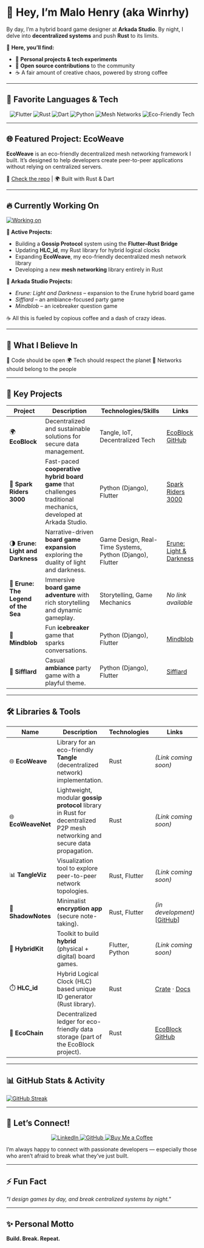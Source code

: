 # 👋 Hey, I’m Malo Henry (aka Winrhy)

By day, I’m a hybrid board game designer at **Arkada Studio**. By night, I delve into **decentralized systems** and push **Rust** to its limits.

📍 **Here, you’ll find:**

* 🚀 **Personal projects & tech experiments**
* 🤝 **Open source contributions** to the community
* ☕ A fair amount of creative chaos, powered by strong coffee

---

## 🚀 Favorite Languages & Tech

<p align="center">
    <img src="https://img.shields.io/badge/Code-Flutter-blue?logo=flutter&logoColor=white&style=for-the-badge" alt="Flutter" />
    <img src="https://img.shields.io/badge/Code-Rust-orange?logo=rust&logoColor=white&style=for-the-badge" alt="Rust" />
    <img src="https://img.shields.io/badge/Code-Dart-blue?logo=dart&logoColor=white&style=for-the-badge" alt="Dart" />
    <img src="https://img.shields.io/badge/Code-Python-yellow?logo=python&logoColor=white&style=for-the-badge" alt="Python" />
    <img src="https://img.shields.io/badge/Infra-Mesh%20Networks-00C853?style=for-the-badge" alt="Mesh Networks" />
    <img src="https://img.shields.io/badge/Eco%20Friendly%20Tech-%E2%9C%A8-green?style=for-the-badge" alt="Eco-Friendly Tech" />
</p>

---

## 🌐 Featured Project: EcoWeave

**EcoWeave** is an eco-friendly decentralized mesh networking framework I built. It’s designed to help developers create peer-to-peer applications without relying on centralized servers.

🔗 [Check the repo](https://github.com/EcoBlock-Network) | 🌍 Built with Rust & Dart

---

## 🔥 Currently Working On

[![Working on](https://img.shields.io/badge/Working%20on-Mesh%20Protocol%20%7C%20EcoWeave%20%7C%20Hybrid%20Games-brightgreen)](https://github.com/MaloWinrhy)

**🚀 Active Projects:**

* Building a **Gossip Protocol** system using the **Flutter–Rust Bridge**
* Updating **HLC\_id**, my Rust library for hybrid logical clocks
* Expanding **EcoWeave**, my eco-friendly decentralized mesh network library
* Developing a new **mesh networking** library entirely in Rust

**🎲 Arkada Studio Projects:**

* *Erune: Light and Darkness* – expansion to the Erune hybrid board game
* *Sifflard* – an ambiance-focused party game
* *Mindblob* – an icebreaker question game

☕ All this is fueled by copious coffee and a dash of crazy ideas.

---

## 🌱 What I Believe In

🔗 Code should be open
🌍 Tech should respect the planet
🔐 Networks should belong to the people

---

## 🔑 Key Projects

| Project                             | Description                                                                                                     | Technologies/Skills                                      | Links                                                                     |
| ----------------------------------- | --------------------------------------------------------------------------------------------------------------- | -------------------------------------------------------- | ------------------------------------------------------------------------- |
| 🌍 **EcoBlock**                     | Decentralized and sustainable solutions for secure data management.                                             | Tangle, IoT, Decentralized Tech                          | [EcoBlock GitHub](https://github.com/EcoBlock-Network)                    |
| 🚀 **Spark Riders 3000**            | Fast-paced **cooperative hybrid board game** that challenges traditional mechanics, developed at Arkada Studio. | Python (Django), Flutter                                 | [Spark Riders 3000](https://www.arkada.studio/spark-riders-3000)          |
| 🌗 **Erune: Light and Darkness**    | Narrative-driven **board game expansion** exploring the duality of light and darkness.                          | Game Design, Real-Time Systems, Python (Django), Flutter | [Erune: Light & Darkness](https://www.arkada.studio/erune-light-darkness) |
| 🌊 **Erune: The Legend of the Sea** | Immersive **board game adventure** with rich storytelling and dynamic gameplay.                                 | Storytelling, Game Mechanics                             | *No link available*                                                       |
| 💬 **Mindblob**                     | Fun **icebreaker** game that sparks conversations.                                                              | Python (Django), Flutter                                 | [Mindblob](https://www.arkada.studio/mind-blob)                           |
| 🥓 **Sifflard**                     | Casual **ambiance** party game with a playful theme.                                                            | Python (Django), Flutter                                 | [Sifflard](https://www.arkada.studio/sifflard)                            |

---

## 🛠️ Libraries & Tools

| Name               | Description                                                                                                                 | Technologies    | Links                                                                     |
| ------------------ | --------------------------------------------------------------------------------------------------------------------------- | --------------- | ------------------------------------------------------------------------- |
| 🌐 **EcoWeave**    | Library for an eco-friendly **Tangle** (decentralized network) implementation.                                              | Rust            | *(Link coming soon)*                                                      |
| 🌐 **EcoWeaveNet** | Lightweight, modular **gossip protocol** library in Rust for decentralized P2P mesh networking and secure data propagation. | Rust            | *(Link coming soon)*                                                      |
| 📊 **TangleViz**   | Visualization tool to explore peer-to-peer network topologies.                                                              | Rust, Flutter   | *(Link coming soon)*                                                      |
| 🔐 **ShadowNotes** | Minimalist **encryption app** (secure note-taking).                                                                         | Rust, Flutter   | *(in development)* \[[GitHub](https://github.com/MaloWinrhy/ShadowNotes)] |
| 🎲 **HybridKit**   | Toolkit to build **hybrid** (physical + digital) board games.                                                               | Flutter, Python | *(Link coming soon)*                                                      |
| ⏱️ **HLC\_id**     | Hybrid Logical Clock (HLC) based unique ID generator (Rust library).                                                        | Rust            | [Crate](https://crates.io/crates/hlc_id) · [Docs](https://docs.rs/hlc_id) |
| 🔗 **EcoChain**    | Decentralized ledger for eco-friendly data storage (part of the EcoBlock project).                                          | Rust            | [EcoBlock GitHub](https://github.com/EcoBlock-Network)                    |

---

## 📊 GitHub Stats & Activity

<p>
    <a href="https://git.io/streak-stats">
        <img src="https://github-readme-streak-stats.herokuapp.com?user=MaloWinrhy&theme=dark" alt="GitHub Streak" />
    </a>
</p>

---

## 💬 Let’s Connect!

<p align="center">
    <a href="https://www.linkedin.com/in/malo-winrhy-henry">
        <img src="https://img.shields.io/badge/LinkedIn-0077B5?style=for-the-badge&logo=linkedin&logoColor=white" alt="LinkedIn">
    </a>
    <a href="https://github.com/MaloWinrhy">
        <img src="https://img.shields.io/badge/GitHub-100000?style=for-the-badge&logo=github&logoColor=white" alt="GitHub">
    </a>
    <a href="https://www.buymeacoffee.com/winrhy">
        <img src="https://img.shields.io/badge/Buy%20Me%20a%20Coffee-FFDD00?style=for-the-badge&logo=buy-me-a-coffee&logoColor=black" alt="Buy Me a Coffee">
    </a>
</p>

I’m always happy to connect with passionate developers — especially those who aren’t afraid to break what they’ve just built.

---

## ⚡ Fun Fact

*"I design games by day, and break centralized systems by night."*

---

## ✨ Personal Motto

**Build. Break. Repeat.**


